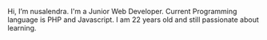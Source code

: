 Hi, I’m nusalendra.
I'm a Junior Web Developer.
Current Programming language is PHP and Javascript.
I am 22 years old and still passionate about learning.

<!---
nusalendra/nusalendra is a ✨ special ✨ repository because its `README.md` (this file) appears on your GitHub profile.
You can click the Preview link to take a look at your changes.
--->
